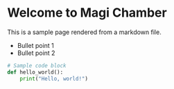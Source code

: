 # Welcome to Magi Chamber

This is a sample page rendered from a markdown file.

- Bullet point 1
- Bullet point 2

```python
# Sample code block
def hello_world():
    print("Hello, world!")
```